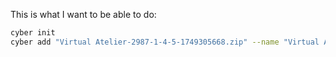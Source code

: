 This is what I want to be able to do:

```bash
cyber init
cyber add "Virtual Atelier-2987-1-4-5-1749305668.zip" --name "Virtual Atelier" --version 1.4.5
```
